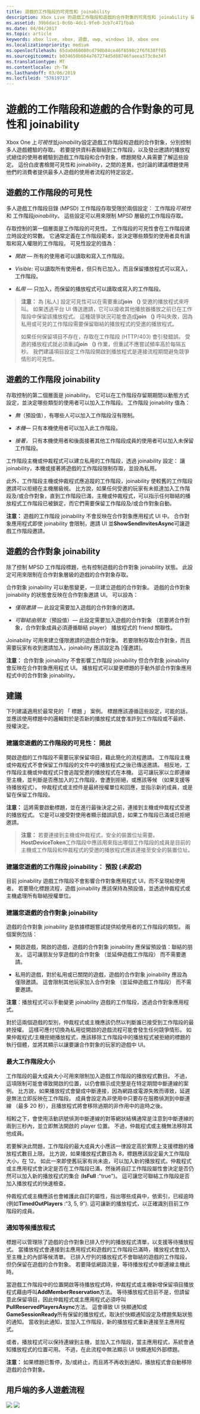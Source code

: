 ```yaml
---
title: 遊戲的工作階段的可見性和 joinability
description: Xbox Live 的遊戲工作階段和遊戲的合作對象的可見性和 joinability 描述。
ms.assetid: 39b6dac1-0c6b-4dc1-9fe0-3cb7c471fbab
ms.date: 04/04/2017
ms.topic: article
keywords: xbox live, xbox, 遊戲, uwp, windows 10, xbox one
ms.localizationpriority: medium
ms.openlocfilehash: 65da0d60080cd790b84ce46f8598c2f6f638ff05
ms.sourcegitcommit: b034650b684a767274d5d88746faeea373c8e34f
ms.translationtype: MT
ms.contentlocale: zh-TW
ms.lasthandoff: 03/06/2019
ms.locfileid: "57619713"
---
```

# <a name="game-session-and-game-party-visibility-and-joinability"></a>遊戲的工作階段和遊戲的合作對象的可見性和 joinability

Xbox One 上*可視性*並*joinability*設定遊戲工作階段和遊戲的合作對象，分別控制多人遊戲體驗的存取。 若要提供資料表聯結到工作階段，以及發出邀請的播放程式絕佳的使用者體驗到遊戲工作階段和合作對象，標題開發人員需要了解這些設定。 這份白皮書檢閱可見性和 joinability，之間的差異，也討論的建議標題使用他們的消費者提供最多人遊戲的使用者流程的特定設定。

## <a name="game-session-visibility"></a>遊戲的工作階段的可見性


多人遊戲工作階段目錄 (MPSD) 工作階段存取受限於兩個設定： 工作階段*可視性*和 工作階段*joinability*。 這些設定可以用來限制 MPSD 層級的工作階段存取。

存取控制的第一個層面是工作階段的可見性。 工作階段的可見性會在工作階段建立時設定的常數。 它通常定義在工作階段範本，並決定哪些類型的使用者具有讀取和寫入權限的工作階段。 可見性設定的值為：

-   *開啟 —* 所有的使用者可以讀取和寫入工作階段。

-   *Visible:* 可以讀取所有使用者，但只有已加入，而且保留播放程式可以寫入，工作階段。

-   *私用 —* 只加入，而保留的播放程式可以讀取或寫入的工作階段。

> **注意：** 為 [私人] 設定可見性可以在需要重試**join （)** 受邀的播放程式來呼叫。 如果透過平台 UI 傳送邀請，它可以接收其他播放器播放之前已在工作階段中保留該播放程式。 這種競爭狀況可能會造成**join （)** 呼叫失敗，因為私用或可見的工作階段需要保留聯結的播放程式的受邀的播放程式。
>
> 如果任何保留項目不存在，存取在工作階段 (HTTP/403) 會引發錯誤。 受邀的播放程式就必須重試**join （)** 作業，但重試不應嘗試頻率高於每隔五秒。 我們建議項目設定工作階段開啟到播放程式是連接流程期間避免競爭情形的可見性。

## <a name="game-session-joinability"></a>遊戲的工作階段 joinability


存取控制的第二個層面是 joinability。 它可以在工作階段存留期期間以動態方式設定，並決定哪些類型的使用者可以加入工作階段。 工作階段 joinability 值為：

-   *無*（預設值），有哪些人可以加入工作階段沒有限制。

-   *本機*— 只有本機使用者可以加入此工作階段。

-   *接著，* 只有本機使用者和後面接著其他工作階段成員的使用者可以加入未保留工作階段。

工作階段主機或仲裁程式可以建立私用的工作階段，透過 joinability 設定： 讓 joinability，本機或接著將遊戲的工作階段限制存取，並設為私用。

此外，工作階段主機或仲裁程式應追蹤的工作階段，joinability 使較舊的工作階段邀請可以拒絕在主機層級視。 比方說，如果任何受邀的玩家有未抵達加入工作階段及/或合作對象，直到工作階段已滿，主機或仲裁程式，可以指示任何聯結的播放程式工作階段已被鎖定，而它們需要保留工作階段及/或合作對象自動。

**注意：** 遊戲的工作階段 joinability 不會反映在合作對象應用程式 UI 中。 合作對象應用程式即使 joinability 會限制，邀請 UI 並**ShowSendInvitesAsync**可讓遊戲工作階段邀請。

## <a name="game-party-joinability"></a>遊戲的合作對象 joinability


除了控制 MPSD 工作階段標題，也有控制遊戲的合作對象 joinability 狀態。 此設定可用來限制在合作對象層級的遊戲的合作對象存取。

合作對象 joinability 可以動態變更，一旦建立遊戲的合作對象。 遊戲的合作對象 joinability 的狀態會反映在合作對象邀請 UI。 可以設為：

-   *僅限邀請 —* 此設定需要加入遊戲的合作對象的邀請。

-   *可聯結由朋友*（預設值）*—* 此設定需要加入遊戲的合作對象 （若要將合作對象，合作對象成員必須遵循聯結 player） 播放程式的 friend 關聯性。

Joinability 可用來建立僅限邀請的遊戲合作對象。 若要限制存取合作對象，而且需要玩家有收到邀請加入，joinability 應該設定為 [僅邀請]。

**注意：** 合作對象 joinability 不會影響工作階段 joinability 但合作對象 joinability 會反映在合作對象應用程式 UI。 播放程式可以變更標題的手動外部合作對象應用程式中的合作對象 joinability。

## <a name="recommendations"></a>建議


下列建議適用於最常見的 「 標題 」 案例。 標題應該遵循這些設定，可能的話，並應該使用標題中的邏輯對於是否新的播放程式就會准許到工作階段或不最終、 授權決定。

### <a name="recommended-game-session-visibility-open"></a>建議您遊戲的工作階段的可見性： 開啟

開啟遊戲的工作階段不需要玩家保留項目，藉此簡化的流程邀請。 工作階段主機或仲裁程式不會保留工作階段的文件中的播放程式之後已傳送邀請。 相反地，工作階段主機或仲裁程式只會追蹤受邀的播放程式在本機。 這可讓玩家以立即連線至主機，並判斷是否應加入的工作階段，會遭到拒絕，或應該等候 （如果支援等待播放程式）。 仲裁程式或主控件是最終授權單位和回應，並指示新的成員，或是留在保留工作階段。

**注意：** 這將需要啟動標題，並在進行最後決定之前，連接到主機或仲裁程式受邀的播放程式。 它是可以接受對使用者顯示錯誤訊息，如果工作階段已滿或已拒絕邀請。

> **注意：** 若要連接到主機或仲裁程式，安全的裝置位址需要。 **HostDeviceToken**工作階段中應該用來指出哪個工作階段的成員是目前的主機或工作階段和仲裁程式的受邀的播放程式應該連接至安全的裝置位址。

### <a name="recommended-game-session-joinability-default-not-set"></a>建議您遊戲的工作階段 joinability： 預設 (*未設定*)

目前 joinability 遊戲工作階段不會影響合作對象應用程式 UI，而不呈現給使用者。 若要簡化標題流程，遊戲 joinability 應該保持為預設值，並透過仲裁程式或主機處理所有聯結授權單位。

### <a name="recommended-game-party-joinability"></a>建議您遊戲的合作對象 joinability

遊戲的合作對象 joinability 是依據標題嘗試提供給使用者的工作階段的類型。 兩個案例包括：

-   開啟遊戲，開啟的遊戲，遊戲的合作對象 joinability 應保留預設值：聯結的朋友。 這可讓朋友分享遊戲的合作對象 （並延伸遊戲工作階段） 而不需要邀請。

-   私用的遊戲，對於私用或已關閉的遊戲，遊戲的合作對象 joinability 應設為 僅限邀請。 這會限制其他玩家加入合作對象 （並延伸遊戲工作階段） 而不需要邀請。

**注意**：播放程式可以手動變更 joinability 遊戲的工作階段，透過合作對象應用程式。

對於這兩個遊戲的型別，仲裁程式或主機應該仍然以判斷誰已接受到工作階段的最終授權。 這樣可應付切換為私用從開啟的遊戲流程可能會發生任何競爭情形。 如果仲裁程式/主機拒絕播放程式，應該移除工作階段中的播放程式被拒絕的標題的執行個體，並將其顯示以讓要讓合作對象的玩家的遊戲中 UI。

### <a name="maximum-session-size"></a>最大工作階段大小

工作階段的最大成員大小可用來限制加入遊戲工作階段的播放程式數目。 不過，這項限制可能會導致開啟的位置，以仍會顯示成完整是在特定期間中斷連線的案例。 比方說，如果播放程式會變成中斷連接，因為網路或電源失敗而導致，延遲是無法立即反映在工作階段。 成員會設定為非使用中只要存在服務偵測到中斷連線 （最多 20 秒），且播放程式將會移除過期的非作用中的逾時之後。

相較之下，會使用活動訊號偵測中斷連線的對等網狀結構通常是注意到中斷連線的兩到三秒內，並立即無法開啟的 player 位置。 不過，仲裁程式或主機無法移除其他成員。

若要解決此問題，工作階段的最大成員大小應該一律設定高於實際上支援標題的播放程式數目上限。 比方說，如果播放程式數目為 8，標題應該設定最大工作階段大小，在 12。 如此一來即使舊玩家有尚未逾，可以加入新的播放程式。仲裁程式或主應用程式會決定是否在工作階段已滿，然後將自訂工作階段屬性會決定是否仍然可以加入新的播放程式的集合 (**IsFull** :"true")。 這可讓您可聯結工作階段是否加入播放程式的快速檢查。

仲裁程式或主機應該也會維護此自訂的屬性，指出哪些成員中，依索引，已經逾時 (例如**TimedOutPlayers** :“3, 5, 9”). 這可讓新的播放程式，以正確識別目前工作階段的成員。

### <a name="notifying-waiting-players"></a>通知等候播放程式

標題可以管理除了遊戲的合作對象已排入佇列的播放程式清單，以支援等待播放程式。 當播放程式會連接到主應用程式和遊戲的工作階段已滿時，播放程式會加入至主機上的內部等候清單。 已排入佇列的播放程式不會聯結的遊戲的工作階段，但仍保留在遊戲的合作對象。 若要降低網路流量，等待播放程式中斷連線主機此時。

當遊戲工作階段中的位置開啟等待播放程式時，仲裁程式或主機新增保留項目播放程式藉由呼叫**AddMemberReservation**方法。 等待播放程式目前不是，但請留意此保留項目，因此仲裁程式或主應用程式必須呼叫**PullReservedPlayersAsync**方法。 這會導致 UI 快顯通知或**GameSessionReady**所有保留的播放程式，取決於快顯通知設定及標題焦點狀態的通知。 當收到此通知，並加入工作階段，新的播放程式重新連接至主應用程式。

或者，播放程式可以保持連線到主機，並加入工作階段，當主應用程式，系統會通知播放程式的位置可用。 不過，在此流程中無法顯示 UI 快顯通知外部標題。

**注意：** 如果標題已暫停，及/或終止，而且將不再收到通知，播放程式會自動移除遊戲的合作對象。

<a name="client-multiplayer-flow"></a>用戶端的多人遊戲流程
-----------------------
![](../../images/whitepapers/gamesessionvisibility_image1.png)
![](../../images/whitepapers/gamesessionvisibility_image2.png)
